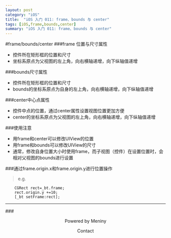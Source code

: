 ```yaml
---
layout: post
category: "iOS"
title:  "iOS 入门 011: frame、bounds 与 center"
tags: [iOS,frame,bounds,center]
summary: "iOS 入门 011: frame、bounds 与 center"
---
```

#frame/bounds/center
###frame	位置与尺寸属性
* 控件所在矩形框的位置和尺寸  
* 坐标系原点为父视图的左上角，向右横轴递增，向下纵轴值递增  

###bounds尺寸属性
* 控件所在矩形框的位置和尺寸  
* bounds的坐标系原点为自身的左上角，向右横轴递增，向下纵轴值递增  

###center中心点属性
* 控件中点的位置，通过center属性设置视图位置更加方便  
* center的坐标系原点为父视图的左上角，向右横轴递增，向下纵轴值递增  

###使用注意
* 用frame和center可以修改UIView的位置  
* 用frame和bounds可以修改UIView的尺寸  
* 通常，修改自身位置大小时使用frame，而子视图（控件）在设置位置时，会相对父视图的bounds进行设置  

###通过frame.origin.x和frame.origin.y进行位置操作
>e.g.
```
    CGRect rect=_bt.frame;
    rect.origin.y +=10;
    [_bt setFrame:rect];
 ```
    	
***
###<center>Powered by Meniny</center>
<center>Contact <Meniny@qq.com></center>

